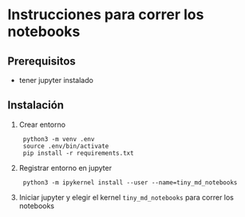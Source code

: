 # Instrucciones para correr los notebooks

## Prerequisitos

- tener jupyter instalado

## Instalación

1. Crear entorno

        python3 -m venv .env
        source .env/bin/activate
        pip install -r requirements.txt

2. Registrar entorno en jupyter

        python3 -m ipykernel install --user --name=tiny_md_notebooks

3. Iniciar jupyter y elegir el kernel `tiny_md_notebooks` para correr los notebooks
